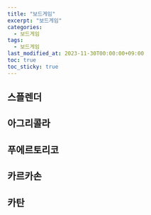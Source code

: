 ```yaml
---
title: "보드게임"
excerpt: "보드게임"
categories:
  - 보드게임
tags:
  - 보드게임
last_modified_at: 2023-11-30T00:00:00+09:00
toc: true
toc_sticky: true
---
```


## 스플렌더
## 아그리콜라
## 푸에르토리코
## 카르카손
## 카탄
